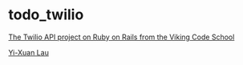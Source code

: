 # todo_twilio

[The Twilio API project on Ruby on Rails from the Viking Code School](http://www.vikingcodeschool.com)

[Yi-Xuan Lau](https://github.com/yxlau/project_todo_twilio)
